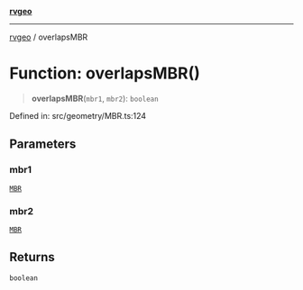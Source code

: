 [**rvgeo**](../README.md)

***

[rvgeo](../globals.md) / overlapsMBR

# Function: overlapsMBR()

> **overlapsMBR**(`mbr1`, `mbr2`): `boolean`

Defined in: src/geometry/MBR.ts:124

## Parameters

### mbr1

[`MBR`](../type-aliases/MBR.md)

### mbr2

[`MBR`](../type-aliases/MBR.md)

## Returns

`boolean`
